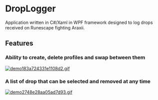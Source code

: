 # DropLogger
Application written in C#/Xaml in WPF framework designed to log drops received on Runescape fighting Araxii.

<H2>Features</H2>
<H3>Ability to create, delete profiles and swap between them</H3>
<a href="https://gifyu.com/image/BzwE"><img src="https://s6.gifyu.com/images/demo183a724331e1108d2.gif" alt="demo183a724331e1108d2.gif" border="0" /></a>
<H3>A list of drop that can be selected and removed at any time</H3>
<a href="https://gifyu.com/image/BzTX"><img src="https://s6.gifyu.com/images/demo2748e28aa05ad7d93.gif" alt="demo2748e28aa05ad7d93.gif" border="0" /></a>


